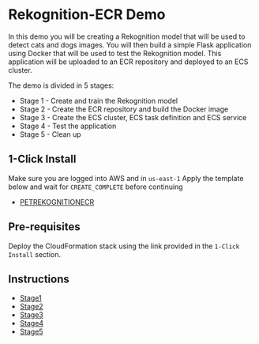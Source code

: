 # Rekognition-ECR Demo

In this demo you will be creating a Rekognition model that will be used to detect cats and dogs images. You will then build a simple Flask application using Docker that will be used to test the Rekognition model. This application will be uploaded to an ECR repository and deployed to an ECS cluster.

The demo is divided in 5 stages:

- Stage 1 - Create and train the Rekognition model
- Stage 2 - Create the ECR repository and build the Docker image
- Stage 3 - Create the ECS cluster, ECS task definition and ECS service
- Stage 4 - Test the application
- Stage 5 - Clean up

## 1-Click Install
Make sure you are logged into AWS and in `us-east-1`
Apply the template below and wait for `CREATE_COMPLETE` before continuing

- [PETREKOGNITIONECR](https://console.aws.amazon.com/cloudformation/home?region=us-east-1#/stacks/create/review?templateURL=https://learn-cantrill-labs.s3.amazonaws.com/aws-pet-rekognition-ecr/APPCFN.yaml&stackName=PETREKOGNITIONECR)

## Pre-requisites

Deploy the CloudFormation stack using the link provided in the `1-Click Install` section.

## Instructions

- [Stage1](./02_LABINSTRUCTIONS/STAGE%201%20-%20Create%20and%20train%20the%20Rekognition%20model.md)
- [Stage2](./02_LABINSTRUCTIONS/STAGE%202%20-%20Create%20the%20ECR%20repository%20and%20build%20the%20Docker%20image.md)
- [Stage3](./02_LABINSTRUCTIONS/STAGE%203%20-%20Create%20the%20ECS%20cluster%2C%20ECS%20task%20definition%20and%20ECS%20service.md)
- [Stage4](./02_LABINSTRUCTIONS/STAGE%204%20-%20Test%20the%20application.md)
- [Stage5](./02_LABINSTRUCTIONS/STAGE%205%20-%20Clean%20up.md)